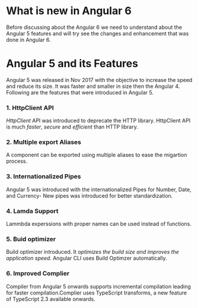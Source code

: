# What is new in Angular 6
Before discussing about the Angular 6 we need to understand about the Angular 5 features and will try see the changes and enhancement that was done in Angular 6.
# Angular 5 and its Features
Angular 5 was released in Nov 2017 with the objective to increase the speed and reduce its size. It was faster and smaller  in size then the Angular 4.
Following are the features that were introduced in Angular 5.
### 1. HttpClient API
*HttpClient* API was introduced to deprecate the HTTP library. HttpClient API is much *faster*, *secure* and *efficient* than HTTP library.
### 2. Multiple export Aliases
A component can be exported using multiple aliases to ease the migartion process.
### 3. Internationalized Pipes
Angular 5 was introduced with the internationalized Pipes for Number, Date, and Currency- New pipes was introduced for better standardization.
### 4. Lamda Support
Lammbda experssions with proper names can be used instead of functions.
### 5. Buid optimizer
Build optimizer introduced. It *optimizes the build size and improves the application speed*. Angular CLI uses Build Optimzer automatically.
### 6. Improved Complier
Compiler from Angular 5 onwards supports incremental compilation leading for faster compilation.Complier uses TypeScript transforms, a new feature of TypeScript 2.3 available onwards.
